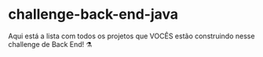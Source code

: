 # challenge-back-end-java
Aqui está a lista com todos os projetos que VOCÊS estão construindo nesse challenge de Back End! ⚗️
